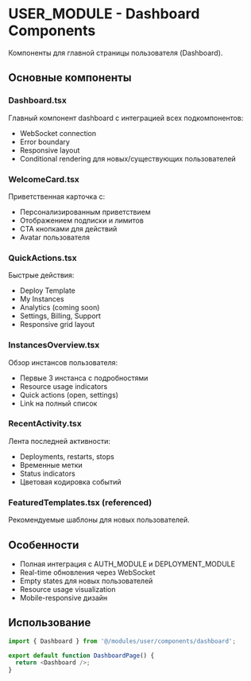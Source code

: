 # USER_MODULE - Dashboard Components

Компоненты для главной страницы пользователя (Dashboard).

## Основные компоненты

### Dashboard.tsx
Главный компонент dashboard с интеграцией всех подкомпонентов:
- WebSocket connection
- Error boundary
- Responsive layout
- Conditional rendering для новых/существующих пользователей

### WelcomeCard.tsx  
Приветственная карточка с:
- Персонализированным приветствием
- Отображением подписки и лимитов
- CTA кнопками для действий
- Avatar пользователя

### QuickActions.tsx
Быстрые действия:
- Deploy Template
- My Instances
- Analytics (coming soon)
- Settings, Billing, Support
- Responsive grid layout

### InstancesOverview.tsx
Обзор инстансов пользователя:
- Первые 3 инстанса с подробностями
- Resource usage indicators
- Quick actions (open, settings)
- Link на полный список

### RecentActivity.tsx
Лента последней активности:
- Deployments, restarts, stops
- Временные метки
- Status indicators
- Цветовая кодировка событий

### FeaturedTemplates.tsx (referenced)
Рекомендуемые шаблоны для новых пользователей.

## Особенности

- Полная интеграция с AUTH_MODULE и DEPLOYMENT_MODULE
- Real-time обновления через WebSocket
- Empty states для новых пользователей
- Resource usage visualization
- Mobile-responsive дизайн

## Использование

```typescript
import { Dashboard } from '@/modules/user/components/dashboard';

export default function DashboardPage() {
  return <Dashboard />;
}
```